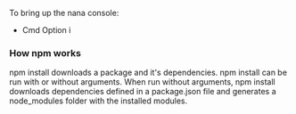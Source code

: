 
To bring up the nana console:   
* Cmd Option i

### How npm works

npm install downloads a package and it's dependencies. npm install can be run with or without arguments. When run without arguments, npm install downloads dependencies defined in a package.json file and generates a node_modules folder with the installed modules.
